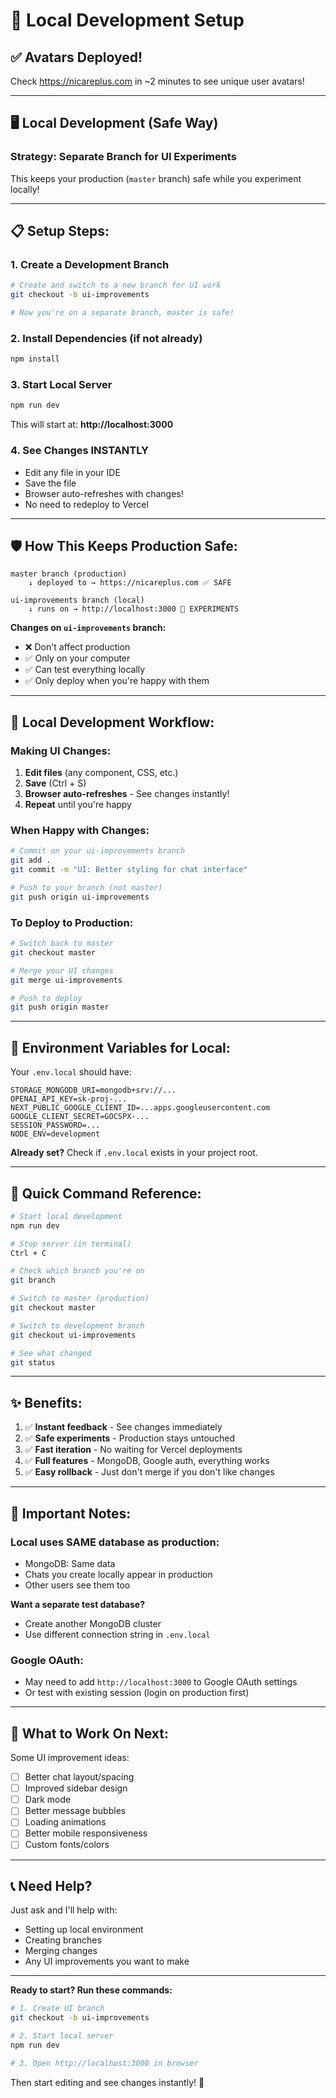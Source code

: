 # 🔧 Local Development Setup

## ✅ Avatars Deployed!

Check https://nicareplus.com in ~2 minutes to see unique user avatars!

---

## 🖥️ Local Development (Safe Way)

### **Strategy: Separate Branch for UI Experiments**

This keeps your production (`master` branch) safe while you experiment locally!

---

## 📋 **Setup Steps:**

### 1. **Create a Development Branch**
```bash
# Create and switch to a new branch for UI work
git checkout -b ui-improvements

# Now you're on a separate branch, master is safe!
```

### 2. **Install Dependencies (if not already)**
```bash
npm install
```

### 3. **Start Local Server**
```bash
npm run dev
```

This will start at: **http://localhost:3000**

### 4. **See Changes INSTANTLY**
- Edit any file in your IDE
- Save the file
- Browser auto-refreshes with changes!
- No need to redeploy to Vercel

---

## 🛡️ **How This Keeps Production Safe:**

```
master branch (production)
    ↓ deployed to → https://nicareplus.com ✅ SAFE
    
ui-improvements branch (local)
    ↓ runs on → http://localhost:3000 🔧 EXPERIMENTS
```

**Changes on `ui-improvements` branch:**
- ❌ Don't affect production
- ✅ Only on your computer
- ✅ Can test everything locally
- ✅ Only deploy when you're happy with them

---

## 🔄 **Local Development Workflow:**

### **Making UI Changes:**

1. **Edit files** (any component, CSS, etc.)
2. **Save** (Ctrl + S)
3. **Browser auto-refreshes** - See changes instantly!
4. **Repeat** until you're happy

### **When Happy with Changes:**

```bash
# Commit on your ui-improvements branch
git add .
git commit -m "UI: Better styling for chat interface"

# Push to your branch (not master)
git push origin ui-improvements
```

### **To Deploy to Production:**

```bash
# Switch back to master
git checkout master

# Merge your UI changes
git merge ui-improvements

# Push to deploy
git push origin master
```

---

## 🔑 **Environment Variables for Local:**

Your `.env.local` should have:

```env
STORAGE_MONGODB_URI=mongodb+srv://...
OPENAI_API_KEY=sk-proj-...
NEXT_PUBLIC_GOOGLE_CLIENT_ID=...apps.googleusercontent.com
GOOGLE_CLIENT_SECRET=GOCSPX-...
SESSION_PASSWORD=...
NODE_ENV=development
```

**Already set?** Check if `.env.local` exists in your project root.

---

## 🎯 **Quick Command Reference:**

```bash
# Start local development
npm run dev

# Stop server (in terminal)
Ctrl + C

# Check which branch you're on
git branch

# Switch to master (production)
git checkout master

# Switch to development branch
git checkout ui-improvements

# See what changed
git status
```

---

## ✨ **Benefits:**

1. ✅ **Instant feedback** - See changes immediately
2. ✅ **Safe experiments** - Production stays untouched
3. ✅ **Fast iteration** - No waiting for Vercel deployments
4. ✅ **Full features** - MongoDB, Google auth, everything works
5. ✅ **Easy rollback** - Just don't merge if you don't like changes

---

## 🚨 **Important Notes:**

### **Local uses SAME database as production:**
- MongoDB: Same data
- Chats you create locally appear in production
- Other users see them too

**Want a separate test database?**
- Create another MongoDB cluster
- Use different connection string in `.env.local`

### **Google OAuth:**
- May need to add `http://localhost:3000` to Google OAuth settings
- Or test with existing session (login on production first)

---

## 🎨 **What to Work On Next:**

Some UI improvement ideas:
- [ ] Better chat layout/spacing
- [ ] Improved sidebar design
- [ ] Dark mode
- [ ] Better message bubbles
- [ ] Loading animations
- [ ] Better mobile responsiveness
- [ ] Custom fonts/colors

---

## 📞 **Need Help?**

Just ask and I'll help with:
- Setting up local environment
- Creating branches
- Merging changes
- Any UI improvements you want to make

---

**Ready to start? Run these commands:**

```bash
# 1. Create UI branch
git checkout -b ui-improvements

# 2. Start local server
npm run dev

# 3. Open http://localhost:3000 in browser
```

Then start editing and see changes instantly! 🚀



